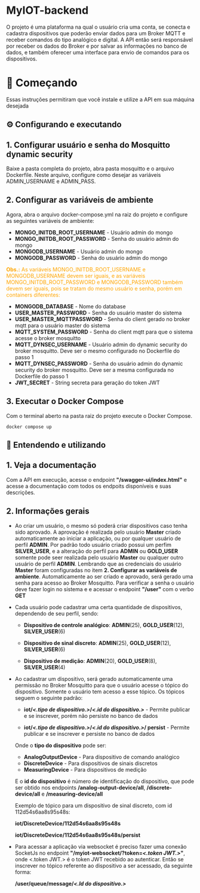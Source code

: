 # MyIOT-backend
O projeto é uma plataforma na qual o usuário cria uma conta, se conecta e cadastra dispositivos que poderão enviar dados para um Broker MQTT e receber comandos do tipo analógico e digital. A API então será responsável por receber os dados do Broker e por salvar as informações no banco de dados, e também oferecer uma interface para envio de comandos para os dispositivos. 

# 🚀 Começando
Essas instruções permitiram que você instale e utilize a API em sua máquina desejada

## ⚙️ **Configurando e executando**

## 1. Configurar usuário e senha do Mosquitto dynamic security

Baixe a pasta completa do projeto, abra pasta mosquitto e o arquivo Dockerfile. Neste arquivo, configure como desejar as variáveis ADMIN_USERNAME e ADMIN_PASS.

## 2. Configurar as variáveis de ambiente

Agora, abra o arquivo docker-compose.yml na raiz do projeto e configure as seguintes variáveis de ambiente:

- **MONGO_INITDB_ROOT_USERNAME** - Usuário admin do mongo
- **MONGO_INITDB_ROOT_PASSWORD** - Senha do usuário admin do mongo
- **MONGODB_USERNAME** - Usuário admin do mongo
- **MONGODB_PASSWORD** - Senha do usuário admin do mongo

<span style="color:orange">**Obs.:** As variáveis MONGO_INITDB_ROOT_USERNAME e MONGODB_USERNAME devem ser iguais, e as variáveis MONGO_INITDB_ROOT_PASSWORD e MONGODB_PASSWORD também devem ser iguais, pois se tratam do mesmo usuário e senha, porém em containers diferentes:</span>
- **MONGODB_DATABASE** - Nome do database
- **USER_MASTER_PASSWORD** - Senha do usuário master do sistema
- **USER_MASTER_MQTTPASSWORD** - Senha do client gerado no broker mqtt para o usuário master do sistema
- **MQTT_SYSTEM_PASSWORD** - Senha do client mqtt para que o sistema acesse o broker mosquitto
- **MQTT_DYNSEC_USERNAME** - Usuário admin do dynamic security do broker mosquitto. Deve ser o mesmo configurado no Dockerfile do passo 1
- **MQTT_DYNSEC_PASSWORD** - Senha do usuário admin do dynamic security do broker mosquitto. Deve ser a mesma configurada no Dockerfile do passo 1
- **JWT_SECRET** - String secreta para geração do token JWT

## 3. Executar o Docker Compose

Com o terminal aberto na pasta raiz do projeto execute o Docker Compose. 
```
docker compose up
```
## 🔧 **Entendendo e utilizando**

## 1. Veja a documentação

Com a API em execução, acesse o endpoint **"/swagger-ui/index.html"** e acesse a documentação com todos os endpoits disponíveis e suas descrições.

## 2. Informações gerais
* Ao criar um usuário, o mesmo só poderá criar dispositivos caso tenha sido aprovado. A aprovação é realizada pelo usuário **Master** criado automaticamente ao iniciar a aplicação, ou por qualquer usuário de perfil **ADMIN**. Por padrão todo usuário criado possui um perfim **SILVER_USER**, e a alteração do perfil para **ADMIN** ou **GOLD_USER** somente pode seer realizada pelo usuário **Master** ou qualquer outro usuário de perfil **ADMIN**. Lembrando que as credenciais do usuário **Master** foram configuradas no item **2. Configurar as variáveis de ambiente**. Automaticamente ao ser criado e aprovado, será gerado uma senha para acesso ao Broker Mosquitto. Para verificar a senha o usuário deve fazer login no sistema e e acessar o endpoint **"/user"** com o verbo **GET**

* Cada usuário pode cadastrar uma certa quantidade de dispositivos, dependendo de seu perfil, sendo:

   - **Dispositivo de controle analógico**: **ADMIN**(25), **GOLD_USER**(12), **SILVER_USER**(6)  

   - **Dispositivo de sinal discreto**: **ADMIN**(25), **GOLD_USER**(12), **SILVER_USER**(6)  

   - **Dispositivo de medição**: **ADMIN**(20), **GOLD_USER**(8), **SILVER_USER**(4)  

* Ao cadastrar um dispositivo, será gerado automaticamente uma permissão no Broker Mosquitto para que o usuário acesse o tópico do dispositivo. Somente o usuário tem acesso a esse tópico. Os tópicos seguem o seguinte padrão:
    
    - **iot/*<.tipo de dispositivo.>*/*<.id do dispositivo.>*** - Permite publicar e se inscrever, porém não persiste no banco de dados

    - **iot/*<.tipo de dispositivo.>*/*<.id do dispositivo.>*/ persist** - Permite publicar e se inscrever e persiste no banco de dados

    Onde o **tipo do dispositivo** pode ser:
    
    - **AnalogOutputDevice** - Para dispositivo de comando analógico
    - **DiscreteDevice** - Para dispositivos de sinais discretos
    - **MeasuringDevice** - Para dispositivos de medição


    E o **id do dispositivo** é número de identificação do dispositivo, que pode ser obtido nos endpoints **/analog-output-device/all**, **/discrete-device/all** e **/measuring-device/all**

    Exemplo de tópico para um dispositivo de sinal discreto, com id 112d54s6aa8s95s48s:

    **iot/DiscreteDevice/112d54s6aa8s95s48s** 

     **iot/DiscreteDevice/112d54s6aa8s95s48s/persist**

* Para acessar a aplicação via websocket é preciso fazer uma conexão SocketJs no endpoint **"/myiot-websocket/?token=*<.token JWT.>*"**, onde <.token JWT.> é o token JWT recebido ao autenticar. Então se inscrever no tópico referente ao dispositivo a ser acessado, da seguinte forma:

    **/user/queue/message/*<.Id do dispositivo.>***






